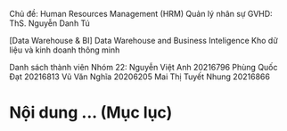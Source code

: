 Chủ đề:
Human Resources Management (HRM)
Quản lý nhân sự
GVHD: ThS. Nguyễn Danh Tú

[Data Warehouse \& BI]
Data Warehouse and Business Inteligence
Kho dữ liệu và kinh doanh thông minh

Danh sách thành viên
Nhóm 22:
Nguyễn Việt Anh 20216796
Phùng Quốc Đạt 20216813
Vũ Văn Nghĩa 20206205
Mai Thị Tuyết Nhung 20216866

# Nội dung ... (Mục lục)
